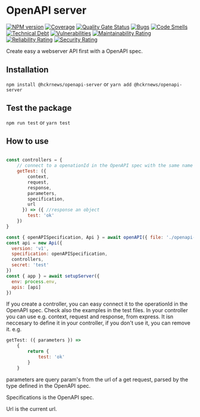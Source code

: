 # OpenAPI server

[![NPM version][npm-image]][npm-url] [![Coverage](https://sonarcloud.io/api/project_badges/measure?project=hckrnews_openapi-server&metric=coverage)](https://sonarcloud.io/summary/new_code?id=hckrnews_openapi-server) [![Quality Gate Status](https://sonarcloud.io/api/project_badges/measure?project=hckrnews_openapi-server&metric=alert_status)](https://sonarcloud.io/summary/new_code?id=hckrnews_openapi-server) 
[![Bugs](https://sonarcloud.io/api/project_badges/measure?project=hckrnews_openapi-server&metric=bugs)](https://sonarcloud.io/summary/new_code?id=hckrnews_openapi-server) [![Code Smells](https://sonarcloud.io/api/project_badges/measure?project=hckrnews_openapi-server&metric=code_smells)](https://sonarcloud.io/summary/new_code?id=hckrnews_openapi-server) [![Technical Debt](https://sonarcloud.io/api/project_badges/measure?project=hckrnews_openapi-server&metric=sqale_index)](https://sonarcloud.io/summary/new_code?id=hckrnews_openapi-server) [![Vulnerabilities](https://sonarcloud.io/api/project_badges/measure?project=hckrnews_openapi-server&metric=vulnerabilities)](https://sonarcloud.io/summary/new_code?id=hckrnews_openapi-server)
[![Maintainability Rating](https://sonarcloud.io/api/project_badges/measure?project=hckrnews_openapi-server&metric=sqale_rating)](https://sonarcloud.io/summary/new_code?id=hckrnews_openapi-server) [![Reliability Rating](https://sonarcloud.io/api/project_badges/measure?project=hckrnews_openapi-server&metric=reliability_rating)](https://sonarcloud.io/summary/new_code?id=hckrnews_openapi-server) [![Security Rating](https://sonarcloud.io/api/project_badges/measure?project=hckrnews_openapi-server&metric=security_rating)](https://sonarcloud.io/summary/new_code?id=hckrnews_openapi-server)

Create easy a webserver API first with a OpenAPI spec.

## Installation

`npm install @hckrnews/openapi-server`
or
`yarn add @hckrnews/openapi-server`

## Test the package

`npm run test`
or
`yarn test`

## How to use

```javascript

const controllers = {
    // connect to a openationId in the OpenAPI spec with the same name
    getTest: ({
        context,
        request,
        response,
        parameters,
        specification,
        url
      }) => ({ //response an object
        test: 'ok'
    })
}

const { openAPISpecification, Api } = await openAPI({ file: './openapi-spec.json', base })
const api = new Api({
  version: 'v1',
  specification: openAPISpecification,
  controllers,
  secret: 'test'
})
const { app } = await setupServer({
  env: process.env,
  apis: [api]
})

```

If you create a controller, you can easy connect it to the operationId in the OpenAPI spec.
Check also the examples in the test files.
In your controller you can use e.g. context, request and response, from express.
It isn neccesary to define it in your controller, if you don't use it, you can remove it.
e.g.
```javascript
getTest: ({ parameters }) => 
    {
        return {
            test: 'ok'
        }
    }
```

parameters are query param's from the url of a get request, parsed by the type defined in the OpenAPI spec.

Specifications is the OpenAPI spec.

Url is the current url.


[npm-url]: https://www.npmjs.com/package/@hckrnews/openapi-server
[npm-image]: https://img.shields.io/npm/v/@hckrnews/openapi-server.svg
